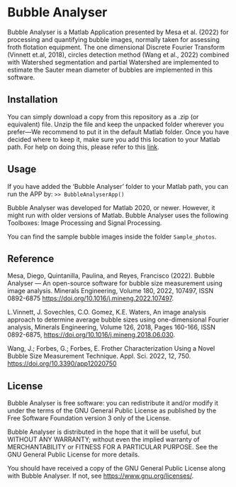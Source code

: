 #  Bubble Analyser

Bubble Analyser is a Matlab Application presented by Mesa et al. (2022) for processing and quantifying bubble images, normally taken for assessing froth flotation equipment. The one dimensional Discrete Fourier Transform (Vinnett et.al, 2018), circles detection method (Wang et al., 2022) combined with Watershed segmentation and partial Watershed are implemented to estimate the Sauter mean diameter of bubbles are implemented in this software.

## Installation

You can simply download a copy from this repository as a .zip (or equivalent) file. Unzip the file and keep the unpacked folder wherever you prefer—We recommend to put it in the default Matlab folder. Once you have decided where to keep it, make sure you add this location to your Matlab path. For help on doing this, please refer to this [link](https://www.mathworks.com/help/matlab/ref/addpath.html).

## Usage

If you have added the ‘Bubble Analyser’ folder to your Matlab path, you can run the APP by:
```>> BubbleAnalyserApp()```

Bubble Analyser was developed for Matlab 2020, or newer. However, it might run with older versions of Matlab. Bubble Analyser uses the following Toolboxes: Image Processing and Signal Processing.

You can find the sample bubble images inside the folder `Sample_photos`.

## Reference
Mesa, Diego, Quintanilla, Paulina, and Reyes, Francisco (2022). Bubble Analyser — An open-source software for bubble size measurement using image analysis. Minerals Engineering, Volume 180, 2022, 107497, ISSN 0892-6875 https://doi.org/10.1016/j.mineng.2022.107497.

L.Vinnett, J. Sovechles, C.O. Gomez, K.E. Waters, An image analysis approach to determine average bubble sizes using one-dimensional Fourier analysis, Minerals Engineering, Volume 126, 2018, Pages 160-166, ISSN 0892-6875, https://doi.org/10.1016/j.mineng.2018.06.030.

Wang, J.; Forbes, G.; Forbes, E. Frother Characterization Using a Novel Bubble Size Measurement Technique. Appl. Sci. 2022, 12, 750. https://doi.org/10.3390/app12020750

## License
Bubble Analyser is free software: you can redistribute it and/or modify it under the terms of the GNU General Public License as published by the Free Software Foundation version 3 only of the License.

Bubble Analyser is distributed in the hope that it will be useful, but WITHOUT ANY WARRANTY; without even the implied warranty of MERCHANTABILITY or FITNESS FOR A PARTICULAR PURPOSE.  See the GNU General Public License for more details.

You should have received a copy of the GNU General Public License along with Bubble Analyser.  If not, see <https://www.gnu.org/licenses/>.
